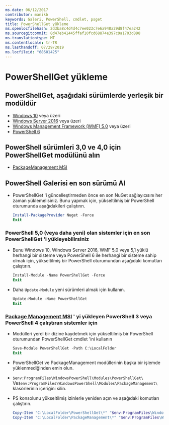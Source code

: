 ```yaml
---
ms.date: 06/12/2017
contributor: manikb
keywords: Galeri, PowerShell, cmdlet, psget
title: PowerShellGet yükleme
ms.openlocfilehash: 2d3ba8c4d4d4c7ee023c7e6a948a29d8f47ea242
ms.sourcegitcommit: 8d47eb41445ffaf10fcd68874e397c9a1703d898
ms.translationtype: MT
ms.contentlocale: tr-TR
ms.lasthandoff: 07/29/2019
ms.locfileid: "68601425"
---
```

# <a name="installing-powershellget"></a>PowerShellGet yükleme

## <a name="powershellget-is-an-in-box-module-in-the-following-releases"></a>PowerShellGet, aşağıdaki sürümlerde yerleşik bir modüldür

- [Windows 10](https://www.microsoft.com/windows) veya üzeri
- [Windows Server 2016](/windows-server/windows-server) veya üzeri
- [Windows Management Framework (WMF) 5,0](https://www.microsoft.com/download/details.aspx?id=50395) veya üzeri
- [PowerShell 6](https://github.com/PowerShell/PowerShell/releases)

## <a name="get-powershellget-module-for-powershell-versions-30-and-40"></a>PowerShell sürümleri 3,0 ve 4,0 için PowerShellGet modülünü alın

- [PackageManagement MSI](https://www.microsoft.com/download/details.aspx?id=51451)

## <a name="get-the-latest-version-from-powershell-gallery"></a>PowerShell Galerisi en son sürümü Al

- PowerShellGet 'i güncelleştirmeden önce en son NuGet sağlayıcısını her zaman yüklemelisiniz. Bunu yapmak için, yükseltilmiş bir PowerShell oturumunda aşağıdakileri çalıştırın.

  ```powershell
  Install-PackageProvider Nuget -Force
  Exit
  ```

### <a name="for-systems-with-powershell-50-or-newer-you-can-install-the-latest-powershellget"></a>PowerShell 5,0 (veya daha yeni) olan sistemler için en son PowerShellGet 'i yükleyebilirsiniz

- Bunu Windows 10, Windows Server 2016, WMF 5,0 veya 5,1 yüklü herhangi bir sisteme veya PowerShell 6 ile herhangi bir sisteme sahip olmak için, yükseltilmiş bir PowerShell oturumundan aşağıdaki komutları çalıştırın.

  ```powershell
  Install-Module -Name PowerShellGet -Force
  Exit
  ```

- Daha `Update-Module` yeni sürümleri almak için kullanın.

  ```powershell
  Update-Module -Name PowerShellGet
  Exit
  ```

### <a name="for-systems-running-powershell-3-or-powershell-4-that-have-installed-the-packagemanagement-msihttpswwwmicrosoftcomdownloaddetailsaspxid51451"></a>[Package Management MSI](https://www.microsoft.com/download/details.aspx?id=51451) ' yi yükleyen PowerShell 3 veya PowerShell 4 çalıştıran sistemler için

- Modülleri yerel bir dizine kaydetmek için yükseltilmiş bir PowerShell oturumundan PowerShellGet cmdlet 'ini kullanın

  ```powershell
  Save-Module PowerShellGet -Path C:\LocalFolder
  Exit
  ```

- PowerShellGet ve PackageManagement modüllerinin başka bir işlemde yüklenmediğinden emin olun.
- `$env:ProgramFiles\WindowsPowerShell\Modules\PowerShellGet\` Ve`$env:ProgramFiles\WindowsPowerShell\Modules\PackageManagement\` klasörlerinin içeriğini silin.
- PS konsolunu yükseltilmiş izinlerle yeniden açın ve aşağıdaki komutları çalıştırın.

  ```powershell
  Copy-Item "C:\LocalFolder\PowerShellGet\*" "$env:ProgramFiles\WindowsPowerShell\Modules\PowerShellGet\" -Recurse -Force
  Copy-Item "C:\LocalFolder\PackageManagement\*" "$env:ProgramFiles\WindowsPowerShell\Modules\PackageManagement\" -Recurse -Force
  ```
